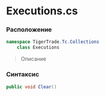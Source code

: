 
# Executions.cs
### Расположение
```csharp
namespace TigerTrade.Tc.Collections  
    class Executions
```

> Описание

### Синтаксис
```csharp
public void Clear()
```
